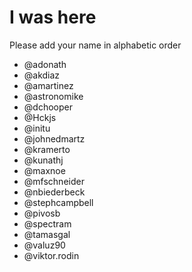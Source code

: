 # I was here

Please add your name in alphabetic order


* @adonath
* @akdiaz
* @amartinez
* @astronomike
* @dchooper
* @Hckjs
* @initu
* @johnedmartz
* @kramerto
* @kunathj
* @maxnoe
* @mfschneider
* @nbiederbeck
* @stephcampbell 
* @pivosb 
* @spectram
* @tamasgal
* @valuz90
* @viktor.rodin
